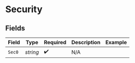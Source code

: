 # Security


## Fields

| Field              | Type               | Required           | Description        | Example            |
| ------------------ | ------------------ | ------------------ | ------------------ | ------------------ |
| `Sec0`             | *string*           | :heavy_check_mark: | N/A                |                    |